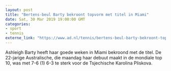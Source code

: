 ```yaml
---
layout: post
title: "Bertens-beul Barty bekroont topvorm met titel in Miami"
date: Sat, 30 Mar 2019 19:00:00 GMT
categories: 
- sport 
- tennis 
externe_link: "https://www.ad.nl/tennis/bertens-beul-barty-bekroont-topvorm-met-titel-in-miami~ab72b967/"
---
```


Ashleigh Barty heeft haar goede weken in Miami bekroond met de titel. De 22-jarige Australische, die maandag haar debuut maakt in de mondiale top 10, was met 7-6 (1) 6-3 te sterk voor de Tsjechische Karolina Pliskova.
